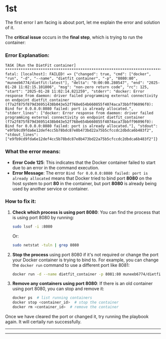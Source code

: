 # 1st
The first error I am facing is about port, let me explain the error and solution of it.
   
The **critical issue** occurs in the **final step**, which is trying to run the container:

### Error Explanation:
```
TASK [Run the DietFit container] ***************************************************************************************
fatal: [localhost]: FAILED! => {"changed": true, "cmd": ["docker", "run", "-d", "--name", "dietfit_container", "-p", "8080:80", "muneeb6774/dietfit:latest"], "delta": "0:00:00.280547", "end": "2025-01-28 11:02:15.101806", "msg": "non-zero return code", "rc": 125, "start": "2025-01-28 11:02:14.821259", "stderr": "docker: Error response from daemon: driver failed programming external connectivity on endpoint dietfit_container (f7a2f875f879d36951438b043e52f768e654b660855f4074aca73bbff96096f0): Bind for 0.0.0.0:8080 failed: port is already allocated.", "stderr_lines": ["docker: Error response from daemon: driver failed programming external connectivity on endpoint dietfit_container (f7a2f875f879d36951438b043e52f768e654b660855f4074aca73bbff96096f0): Bind for 0.0.0.0:8080 failed: port is already allocated."], "stdout": "e9fb9cd9fda6e12def4cc5b78bdc87e8b473bd22a75b5cfccdc2dbdca6b483f2", "stdout_lines": ["e9fb9cd9fda6e12def4cc5b78bdc87e8b473bd22a75b5cfccdc2dbdca6b483f2"]}
```

### What the error means:
- **Error Code 125**: This indicates that the Docker container failed to start due to an error in the command execution.
- **Error Message**: The error `Bind for 0.0.0.0:8080 failed: port is already allocated` means that Docker tried to bind port **8080** on the host system to port **80** in the container, but port **8080** is already being used by another service or container.

### How to fix it:
1. **Check which process is using port 8080**:
   You can find the process that is using port 8080 by running:
   ```bash
   sudo lsof -i :8080
   ```
   Or:
   ```bash
   sudo netstat -tuln | grep 8080
   ```

2. **Stop the process** using port 8080 if it's not required or change the port your Docker container is trying to bind to. For example, you can change the `docker run` command to use a different port like 8081:
   ```bash
   docker run -d --name dietfit_container -p 8081:80 muneeb6774/dietfit:latest
   ```

3. **Remove any containers using port 8080**: If there is an old container using port 8080, you can stop and remove it:
   ```bash
   docker ps  # list running containers
   docker stop <container_id>  # stop the container
   docker rm <container_id>  # remove the container
   ```

Once we have cleared the port or changed it, try running the playbook again. It will certaily run successfully.

--- --- --- ---
--- --- --- ---
